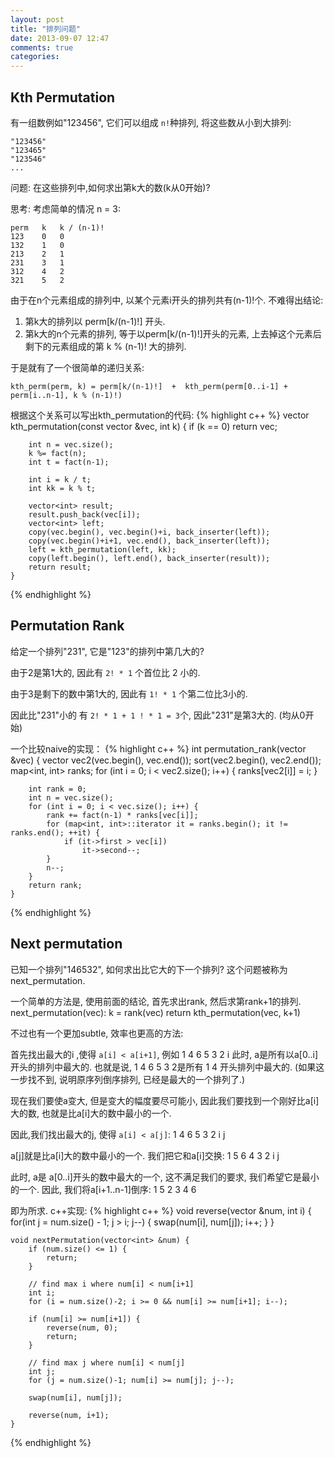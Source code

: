 ```yaml
---
layout: post
title: "排列问题"
date: 2013-09-07 12:47
comments: true
categories: 
---
```


## Kth Permutation
有一组数例如"123456", 它们可以组成 `n!`种排列, 将这些数从小到大排列:

    "123456"
    "123465"
    "123546"
    ...

问题: 在这些排列中,如何求出第k大的数(k从0开始)?

思考: 考虑简单的情况 n = 3:

    perm   k   k / (n-1)!
    123    0   0
    132    1   0
    213    2   1
    231    3   1
    312    4   2
    321    5   2

由于在n个元素组成的排列中, 以某个元素i开头的排列共有(n-1)!个. 不难得出结论:

1. 第k大的排列以 perm[k/(n-1)!] 开头.
2. 第k大的n个元素的排列, 等于以perm[k/(n-1)!]开头的元素, 上去掉这个元素后剩下的元素组成的第 k % (n-1)! 大的排列.

于是就有了一个很简单的递归关系:
    
    kth_perm(perm, k) = perm[k/(n-1)!]  +  kth_perm(perm[0..i-1] + perm[i..n-1], k % (n-1)!)

根据这个关系可以写出kth_permutation的代码:
{% highlight c++ %}
    vector<int> kth_permutation(const vector<int> &vec, int k)
    {
        if (k == 0)
            return vec;

        int n = vec.size();
        k %= fact(n);
        int t = fact(n-1);

        int i = k / t;
        int kk = k % t;

        vector<int> result;
        result.push_back(vec[i]);
        vector<int> left;
        copy(vec.begin(), vec.begin()+i, back_inserter(left));
        copy(vec.begin()+i+1, vec.end(), back_inserter(left));
        left = kth_permutation(left, kk);
        copy(left.begin(), left.end(), back_inserter(result));
        return result;
    }
{% endhighlight %}

## Permutation Rank
给定一个排列"231", 它是"123"的排列中第几大的?

由于2是第1大的, 因此有 `2! * 1` 个首位比 2 小的.

由于3是剩下的数中第1大的, 因此有 `1! * 1` 个第二位比3小的.

因此比"231"小的 有 `2! * 1 + 1 ! * 1 = 3`个, 因此"231"是第3大的. (均从0开始)

一个比较naive的实现：
{% highlight c++ %}
    int permutation_rank(vector<int> &vec)
    {
        vector<int> vec2(vec.begin(), vec.end());
        sort(vec2.begin(), vec2.end());
        map<int, int> ranks;
        for (int i = 0; i < vec2.size(); i++) {
            ranks[vec2[i]] = i;
        }

        int rank = 0;
        int n = vec.size();
        for (int i = 0; i < vec.size(); i++) {
            rank += fact(n-1) * ranks[vec[i]];
            for (map<int, int>::iterator it = ranks.begin(); it != ranks.end(); ++it) {
                if (it->first > vec[i])
                    it->second--;
            }
            n--;
        }
        return rank;
    }
{% endhighlight %}

## Next permutation
已知一个排列"146532", 如何求出比它大的下一个排列? 这个问题被称为next_permutation.

一个简单的方法是, 使用前面的结论, 首先求出rank, 然后求第rank+1的排列.
    next_permutation(vec):
        k = rank(vec)
        return kth_permutation(vec, k+1)

不过也有一个更加subtle, 效率也更高的方法:

首先找出最大的i ,使得 `a[i] < a[i+1]`, 例如
    1 4 6 5 3 2
      i
此时, a是所有以a[0..i]开头的排列中最大的. 也就是说,
1 4 6 5 3 2是所有 1 4 开头排列中最大的. (如果这一步找不到, 说明原序列倒序排列, 已经是最大的一个排列了.)

现在我们要使a变大, 但是变大的幅度要尽可能小, 因此我们要找到一个刚好比a[i]大的数, 也就是比a[i]大的数中最小的一个.

因此,我们找出最大的j, 使得 `a[i] < a[j]`:
    1 4 6 5 3 2
      i   j

a[j]就是比a[i]大的数中最小的一个. 我们把它和a[i]交换:
    1 5 6 4 3 2
      i   j

此时, a是 a[0..i]开头的数中最大的一个, 这不满足我们的要求, 我们希望它是最小的一个. 因此, 我们将a[i+1..n-1]倒序:
    1 5 2 3 4 6

即为所求. c++实现:
{% highlight c++ %}
    void reverse(vector<int> &num, int i) {
        for(int j = num.size() - 1; j > i; j--) {
            swap(num[i], num[j]);
            i++;
        }
    }
    
    void nextPermutation(vector<int> &num) {
        if (num.size() <= 1) {
            return;
        }
        
        // find max i where num[i] < num[i+1]
        int i;
        for (i = num.size()-2; i >= 0 && num[i] >= num[i+1]; i--);

        if (num[i] >= num[i+1]) {
            reverse(num, 0);
            return;
        }

        // find max j where num[i] < num[j]
        int j;
        for (j = num.size()-1; num[i] >= num[j]; j--);

        swap(num[i], num[j]);

        reverse(num, i+1);
    }
{% endhighlight %}
